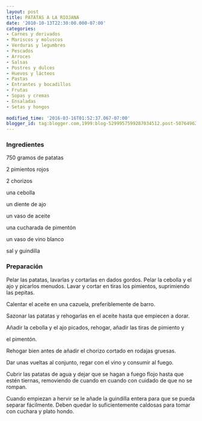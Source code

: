```yaml
---
layout: post
title: PATATAS A LA RIOJANA
date: '2010-10-13T22:30:00.000-07:00'
categories:
- Carnes y derivados
- Mariscos y moluscos
- Verduras y legumbres
- Pescados
- Arroces
- Salsas
- Postres y dulces
- Huevos y lácteos
- Pastas
- Entrantes y bocadillos
- Frutas
- Sopas y cremas
- Ensaladas
- Setas y hongos
 
modified_time: '2016-03-16T01:52:37.067-07:00'
blogger_id: tag:blogger.com,1999:blog-5299957599287034512.post-5076496286530769738
---
```


<h3>Ingredientes</h3>

750 gramos de patatas

2 pimientos rojos

2 chorizos

una cebolla

un diente de ajo

un vaso de aceite

una cucharada de pimentón

un vaso de vino blanco

sal y guindilla

<h3>Preparación</h3>

Pelar las patatas, lavarlas y cortarlas en dados gordos. Pelar la cebolla y el ajo y picarlos menudos. Lavar y cortar en tiras los pimientos, suprimiendo las pepitas.

Calentar el aceite en una cazuela, preferiblemente de barro.

Sazonar las patatas y rehogarlas en el aceite hasta que empiecen a dorar.

Añadir la cebolla y el ajo picados, rehogar, añadir las tiras de pimiento y

el pimentón.

Rehogar bien antes de añadir el chorizo cortado en rodajas gruesas.

Dar unas vueltas al conjunto, regar con el vino y consumir al fuego.

Cubrir las patatas de agua y dejar que se hagan a fuego flojo hasta que estén tiernas, removiendo de cuando en cuando con cuidado de que no se rompan.

Cuando empiezan a hervir se le añade la guindilla entera para que se pueda separar fácilmente. Deben quedar lo suficientemente caldosas para tomar con cuchara y plato hondo.

